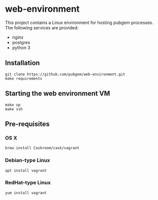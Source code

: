 # web-environment

This project contains a Linux environment for hosting pubgem processes.  The following services are provided:

- nginx
- postgres
- python 3

## Installation

    git clone https://github.com/pubgem/web-environment.git
    make requirements

## Starting the web environment VM

    make up
    make ssh

## Pre-requisites

### OS X

    brew install Caskroom/cask/vagrant

### Debian-type Linux

    apt install vagrant

### RedHat-type Linux

    yum install vagrant
